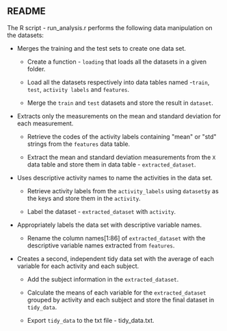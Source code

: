 README
---

The R script - run_analysis.r performs the following data manipulation on the datasets:

- Merges the training and the test sets to create one data set.
	- Create a function - `loading` that loads all the datasets in a given folder.
	 
	- Load all the datasets respectively into data tables named -`train`, `test`, `activity labels` and `features`.
	
	- Merge the `train` and `test` datasets and store the result in `dataset`.

- Extracts only the measurements on the mean and standard deviation for each measurement.

	- Retrieve the codes of the activity labels containing "mean" or "std" strings from the `features` data table.

	- Extract the mean and standard deviation measurements from the `X` data table and store them in data table - `extracted_dataset`.

- Uses descriptive activity names to name the activities in the data set.
	- Retrieve activity labels from the `activity_labels` using `dataset$y` as the keys and store them in the `activity`.
	 
	- Label the dataset - `extracted_dataset` with `activity`.
	
- Appropriately labels the data set with descriptive variable names.   
	- Rename the column names[1:86] of `extracted_dataset` with the descriptive variable names extracted from `features`.

- Creates a second, independent tidy data set with the average of each variable for each activity and each subject.
	- Add the subject information in the `extracted_dataset`.
	
	- Calculate the means of each variable for the `extracted_dataset` grouped by activity and each subject and store the final dataset in `tidy_data`.

	- Export `tidy_data` to the txt file - tidy_data.txt.
